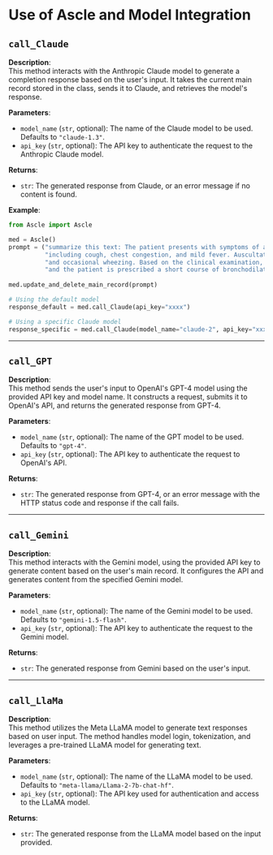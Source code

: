 
# **Use of Ascle and Model Integration**
## `call_Claude`

**Description**:  
This method interacts with the Anthropic Claude model to generate a completion response based on the user's input. It takes the current main record stored in the class, sends it to Claude, and retrieves the model's response.

**Parameters**:
- `model_name` (`str`, optional): The name of the Claude model to be used. Defaults to `"claude-1.3"`.
- `api_key` (`str`, optional): The API key to authenticate the request to the Anthropic Claude model.

**Returns**:
- `str`: The generated response from Claude, or an error message if no content is found.

**Example**:
```python
from Ascle import Ascle

med = Ascle()
prompt = ("summarize this text: The patient presents with symptoms of acute bronchitis, "
          "including cough, chest congestion, and mild fever. Auscultation reveals coarse breath sounds "
          "and occasional wheezing. Based on the clinical examination, a diagnosis of acute bronchitis is made, "
          "and the patient is prescribed a short course of bronchodilators and advised to rest and stay hydrated.")
          
med.update_and_delete_main_record(prompt)

# Using the default model
response_default = med.call_Claude(api_key="xxxx")

# Using a specific Claude model
response_specific = med.call_Claude(model_name="claude-2", api_key="xxxx")
```

---

## `call_GPT`

**Description**:  
This method sends the user's input to OpenAI's GPT-4 model using the provided API key and model name. It constructs a request, submits it to OpenAI's API, and returns the generated response from GPT-4.

**Parameters**:
- `model_name` (`str`, optional): The name of the GPT model to be used. Defaults to `"gpt-4"`.
- `api_key` (`str`, optional): The API key to authenticate the request to OpenAI's API.

**Returns**:
- `str`: The generated response from GPT-4, or an error message with the HTTP status code and response if the call fails.

---

## `call_Gemini`

**Description**:  
This method interacts with the Gemini model, using the provided API key to generate content based on the user's main record. It configures the API and generates content from the specified Gemini model.

**Parameters**:
- `model_name` (`str`, optional): The name of the Gemini model to be used. Defaults to `"gemini-1.5-flash"`.
- `api_key` (`str`, optional): The API key to authenticate the request to the Gemini model.

**Returns**:
- `str`: The generated response from Gemini based on the user's input.


---

## `call_LlaMa`

**Description**:  
This method utilizes the Meta LLaMA model to generate text responses based on user input. The method handles model login, tokenization, and leverages a pre-trained LLaMA model for generating text.

**Parameters**:
- `model_name` (`str`, optional): The name of the LLaMA model to be used. Defaults to `"meta-llama/Llama-2-7b-chat-hf"`.
- `api_key` (`str`, optional): The API key used for authentication and access to the LLaMA model.

**Returns**:
- `str`: The generated response from the LLaMA model based on the input provided.

```
